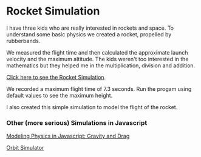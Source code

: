 # Rocket Simulation

I have three kids who are really interested in rockets and space. To understand some basic physics we created a rocket, propelled by rubberbands. 

We measured the flight time and then calculated the approximate launch velocity and the maximum altitude. The kids weren't too interested in the mathematics but they helped me in the multiplication, division and addition.

[Click here to see the Rocket Simulation](https://github.com/davidjeyachandran/RocketSimulation/blob/master/rocket-model.html).

We recorded a maximum flight time of 7.3 seconds. Run the progam using default values to see the maximum height.

I also created this simple simulation to model the flight of the rocket.

### Other (more serious) Simulations in Javascript
[Modeling Physics in Javascript: Gravity and Drag](https://burakkanber.com/blog/modeling-physics-javascript-gravity-and-drag/)

[Orbit Simulator](https://academo.org/demos/orbit-simulator/)
